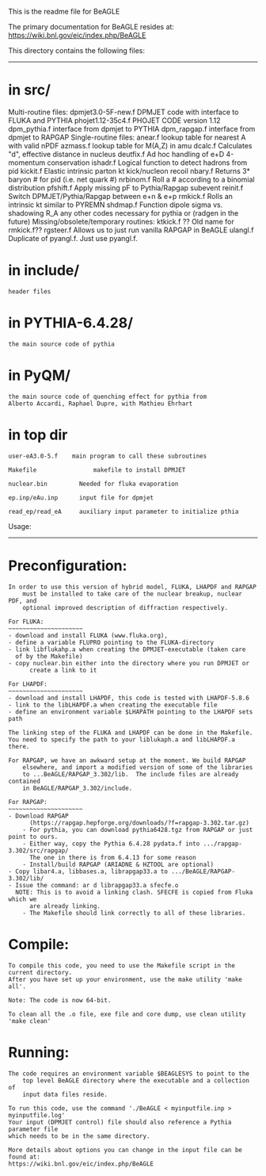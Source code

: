 This is the readme file for BeAGLE

The primary documentation for BeAGLE resides at:
	https://wiki.bnl.gov/eic/index.php/BeAGLE

This directory contains the following files:
***********************************************************************
in src/	
=======================================================================
Multi-routine files:
	dpmjet3.0-5F-new.f	DPMJET code with interface to FLUKA and PYTHIA
	phojet1.12-35c4.f	PHOJET CODE version 1.12
	dpm_pythia.f		interface from dpmjet to PYTHIA
	dpm_rapgap.f		interface from dpmjet to RAPGAP
Single-routine files:
	anear.f			lookup table for nearest A with valid nPDF
	azmass.f		lookup table for M(A,Z)	in amu
	dcalc.f			Calculates "d", effective distance in nucleus
	deutfix.f		Ad hoc handling of e+D 4-momentum conservation
	ishadr.f		Logical function to detect hadrons from pid 
	kickit.f		Elastic intrinsic parton kt kick/nucleon recoil
	nbary.f	 		Returns 3* baryon # for pid (i.e. net quark #)
	nrbinom.f		Roll a # according to a binomial distribution
	pfshift.f		Apply missing pF to Pythia/Rapgap subevent
	reinit.f		Switch DPMJET/Pythia/Rapgap between e+n & e+p
	rmkick.f 		Rolls an intrinsic kt similar to PYREMN 
	shdmap.f		Function dipole sigma vs. shadowing R_A
	any other codes necessary for pythia or (radgen in the future)
Missing/obsolete/temporary routines:
	ktkick.f ??		Old name for rmkick.f??
	rgsteer.f		Allows us to just run vanilla RAPGAP in BeAGLE
	ulangl.f		Duplicate of pyangl.f. Just use pyangl.f.

in include/
=======================================================================
	header files 

in PYTHIA-6.4.28/
=======================================================================
	the main source code of pythia

in PyQM/
=======================================================================
	the main source code of quenching effect for pythia from 
	Alberto Accardi, Raphael Dupre, with Mathieu Ehrhart

in top dir
=======================================================================
	user-eA3.0-5.f    main program to call these subroutines

	Makefile				makefile to install DPMJET

	nuclear.bin			Needed for fluka evaporation

	ep.inp/eAu.inp		input file for dpmjet
	
	read_ep/read_eA		auxiliary input parameter to initialize pthia




Usage:
***********************************************************************
Preconfiguration:
===================
	In order to use this version of hybrid model, FLUKA, LHAPDF and RAPGAP
        must be installed to take care of the nuclear breakup, nuclear PDF, and
        optional improved description of diffraction respectively.

	For FLUKA:
	~~~~~~~~~~~~~~~~~~~~~
	- download and install FLUKA (www.fluka.org), 
	- define a variable FLUPRO pointing to the FLUKA-directory 
	- link libflukahp.a when creating the DPMJET-executable (taken care 
	  of by the Makefile)
	- copy nuclear.bin either into the directory where you run DPMJET or 
          create a link to it 

	For LHAPDF:
	~~~~~~~~~~~~~~~~~~~~~
	- download and install LHAPDF, this code is tested with LHAPDF-5.8.6
	- link to the libLHAPDF.a when creating the executable file
	- define an environment variable $LHAPATH pointing to the LHAPDF sets path

	The linking step of the FLUKA and LHAPDF can be done in the Makefile.
	You need to specify the path to your liblukaph.a and libLHAPDF.a there.

	For RAPGAP, we have an awkward setup at the moment. We build RAPGAP 
        elsewhere, and import a modified version of some of the libraries
        to ...BeAGLE/RAPGAP_3.302/lib. 	The include files are already contained
        in BeAGLE/RAPGAP_3.302/include.

	For RAPGAP:
	~~~~~~~~~~~~~~~~~~~~~
	- Download RAPGAP 
          (https://rapgap.hepforge.org/downloads/?f=rapgap-3.302.tar.gz)
        - For pythia, you can download pythia6428.tgz from RAPGAP or just point to ours.
        - Either way, copy the Pythia 6.4.28 pydata.f into .../rapgap-3.302/src/rapgap/
          The one in there is from 6.4.13 for some reason
        - Install/build RAPGAP (ARIADNE & HZTOOL are optional)
	- Copy libar4.a, libbases.a, librapgap33.a to .../BeAGLE/RAPGAP-3.302/lib/
	- Issue the command: ar d librapgap33.a sfecfe.o
	  NOTE: This is to avoid a linking clash. SFECFE is copied from Fluka which we
          are already linking.
        - The Makefile should link correctly to all of these libraries.

Compile:
===================
	To compile this code, you need to use the Makefile script in the current directory.
	After you have set up your environment, use the make utility 'make all'.

	Note: The code is now 64-bit. 

	To clean all the .o file, exe file and core dump, use clean utility 'make clean'


Running:
===================
	The code requires an environment variable $BEAGLESYS to point to the
        top level BeAGLE directory where the executable and a collection of
        input data files reside.

	To run this code, use the command './BeAGLE < myinputfile.inp > myinputfile.log'
	Your input (DPMJET control) file should also reference a Pythia parameter file
	which needs to be in the same directory.

	More details about options you can change in the input file can be found at:
	https://wiki.bnl.gov/eic/index.php/BeAGLE



